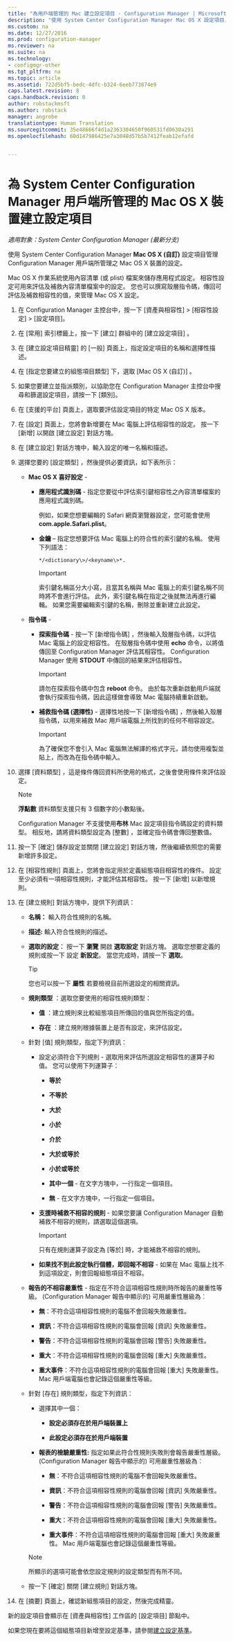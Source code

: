 ```yaml
---
title: "為用戶端管理的 Mac 建立設定項目 - Configuration Manager | Microsoft Docs"
description: "使用 System Center Configuration Manager Mac OS X 設定項目，管理 Mac OS X 裝置的設定。"
ms.custom: na
ms.date: 12/27/2016
ms.prod: configuration-manager
ms.reviewer: na
ms.suite: na
ms.technology:
- configmgr-other
ms.tgt_pltfrm: na
ms.topic: article
ms.assetid: 722d5bf5-bedc-4dfc-b324-6eeb773874e9
caps.latest.revision: 8
caps.handback.revision: 0
author: robstackmsft
ms.author: robstack
manager: angrobe
translationtype: Human Translation
ms.sourcegitcommit: 35e48666f4d1a2363304650f960531fd0630a291
ms.openlocfilehash: 60d147986425e7a3048d57b5b7412feab12efafd


---
```

# <a name="create-configuration-items-for-mac-os-x-devices-managed-with-the-system-center-configuration-manager-client"></a>為 System Center Configuration Manager 用戶端所管理的 Mac OS X 裝置建立設定項目

*適用對象：System Center Configuration Manager (最新分支)*

使用 System Center Configuration Manager **Mac OS X (自訂)** 設定項目管理 Configuration Manager 用戶端所管理之 Mac OS X 裝置的設定。  

 Mac OS X 作業系統使用內容清單 (或 plist) 檔案來儲存應用程式設定。 相容性設定可用來評估及補救內容清單檔案中的設定。 您也可以撰寫殼層指令碼，傳回可評估及補救相容性的值，來管理 Mac OS X 設定。  

1.  在 Configuration Manager 主控台中，按一下 [資產與相容性] > [相容性設定] > [設定項目]。  

3.  在 [常用]  索引標籤上，按一下 [建立]  群組中的 [建立設定項目] 。  

4.  在 [建立設定項目精靈]  的 [一般] 頁面上，指定設定項目的名稱和選擇性描述。  

5.  在 [指定您要建立的組態項目類型] 下，選取 [Mac OS X (自訂)] 。  

6.  如果您要建立並指派類別，以協助您在 Configuration Manager 主控台中搜尋和篩選設定項目，請按一下 [類別]。  

7.  在 [支援的平台] 頁面上，選取要評估設定項目的特定 Mac OS X 版本。  

8.  在 [設定] 頁面上，您將會新增要在 Mac 電腦上評估相容性的設定。 按一下 [新增]  以開啟 [建立設定]  對話方塊。  

9. 在 [建立設定]  對話方塊中，輸入設定的唯一名稱和描述。  

10. 選擇您要的 [設定類型]  ，然後提供必要資訊，如下表所示：  

    -   **Mac OS X 喜好設定** -  

        -   **應用程式識別碼** - 指定您要從中評估索引鍵相容性之內容清單檔案的應用程式識別碼。  

             例如，如果您想要編輯的 Safari 網頁瀏覽器設定，您可能會使用 **com.apple.Safari.plist**。  

        -   **金鑰** – 指定您想要評估 Mac 電腦上的符合性的索引鍵的名稱。 使用下列語法：

            ```
            */<dictionary\>/<keyname\>*.  
            ```     

            > [!IMPORTANT]  
            >  索引鍵名稱區分大小寫，且當其名稱與 Mac 電腦上的索引鍵名稱不同時將不會進行評估。 此外，索引鍵名稱在指定之後就無法再進行編輯。 如果您需要編輯索引鍵的名稱，刪除並重新建立此設定。  

    -   **指令碼** -  

        -   **探索指令碼** - 按一下 [新增指令碼] ，然後輸入殼層指令碼，以評估 Mac 電腦上的設定相容性。 在殼層指令碼中使用 **echo** 命令，以將值傳回至 Configuration Manager 評估其相容性。 Configuration Manager 使用 **STDOUT** 中傳回的結果來評估相容性。  

            > [!IMPORTANT]  
            >  請勿在探索指令碼中包含 **reboot** 命令。 由於每次重新啟動用戶端就會執行探索指令碼，因此這樣做會導致 Mac 電腦持續重新啟動。  

        -   **補救指令碼 (選擇性)** - 選擇性地按一下 [新增指令碼]  ，然後輸入殼層指令碼，以用來補救 Mac 用戶端電腦上所找到的任何不相容設定。  

            > [!IMPORTANT]  
            >  為了確保您不會引入 Mac 電腦無法解譯的格式字元，請勿使用複製並貼上，而改為在指令碼中輸入。  

11. 選擇 [資料類型]  ，這是條件傳回資料所使用的格式，之後會使用條件來評估設定。  

    > [!NOTE]  
    >  **浮點數** 資料類型支援只有 3 個數字的小數點後。  
    >   
    >  Configuration Manager 不支援使用**布林** Mac 設定項目指令碼設定的資料類型。 相反地，請將資料類型設定為 [整數]  ，並確定指令碼會傳回整數值。  

12. 按一下 [確定]  儲存設定並關閉 [建立設定]  對話方塊，然後繼續依照您的需要新增許多設定。  

13. 在 [相容性規則] 頁面上，您將會指定用於定義組態項目相容性的條件。 設定至少必須有一項相容性規則，才能評估其相容性。 按一下 [新增]  以新增規則。  

14. 在 [建立規則]  對話方塊中，提供下列資訊：  

    -   **名稱：** 輸入符合性規則的名稱。  

    -   **描述:** 輸入符合性規則的描述。  

    -   **選取的設定︰** 按一下 **瀏覽** 開啟 **選取設定** 對話方塊。 選取您想要定義的規則或按一下 設定 **新設定**。 當您完成時，請按一下 **選取**。  

        > [!TIP]  
        >  您也可以按一下 **屬性** 若要檢視目前所選設定的相關資訊。  

    -   **規則類型** ：選取您要使用的相容性規則類型：  

        -   **值** ：建立規則來比較組態項目所傳回的值與您所指定的值。  

        -   **存在** ：建立規則根據裝置上是否有設定，來評估設定。  

    -   針對 [值] 規則類型，指定下列資訊：  

        -   設定必須符合下列規則 - 選取用來評估所選設定相容性的運算子和值。 您可以使用下列運算子：  

            -   **等於**  

            -   **不等於**  

            -   **大於**  

            -   **小於**  

            -   **介於**  

            -   **大於或等於**  

            -   **小於或等於**  

            -   **其中一個** - 在文字方塊中，一行指定一個項目。  

            -   **無** - 在文字方塊中，一行指定一個項目。  

        -   **支援時補救不相容的規則** - 如果您要讓 Configuration Manager 自動補救不相容的規則，請選取這個選項。  

            > [!IMPORTANT]  
            >  只有在規則運算子設定為 [等於] 時，才能補救不相容的規則。  

        -   **如果找不到此設定執行個體，即回報不相容** - 如果在 Mac 電腦上找不到這項設定，則會回報組態項目不相容。  

    -   **報告的不相容嚴重性** - 指定在不符合這項相容性規則時所報告的嚴重性等級。 (Configuration Manager 報告中顯示的) 可用嚴重性層級為︰  

        -   **無**：不符合這項相容性規則的電腦不會回報失敗嚴重性。  

        -   **資訊**：不符合這項相容性規則的電腦會回報 [資訊] 失敗嚴重性。  

        -   **警告**：不符合這項相容性規則的電腦會回報 [警告] 失敗嚴重性。  

        -   **重大**：不符合這項相容性規則的電腦會回報 [重大] 失敗嚴重性。  

        -   **重大事件**：不符合這項相容性規則的電腦會回報 [重大] 失敗嚴重性。 Mac 用戶端電腦也會記錄這個嚴重性等級。  

    -   針對 [存在] 規則類型，指定下列資訊：  

        -   選擇其中一個：  

            -   **設定必須存在於用戶端裝置上**  

            -   **此設定必須存在於用戶端裝置**  

        -   **報表的檢驗嚴重性:** 指定如果此符合性規則失敗則會報告嚴重性層級。 (Configuration Manager 報告中顯示的) 可用嚴重性層級為︰  

            -   **無**：不符合這項相容性規則的電腦不會回報失敗嚴重性。  

            -   **資訊**：不符合這項相容性規則的電腦會回報 [資訊] 失敗嚴重性。  

            -   **警告**：不符合這項相容性規則的電腦會回報 [警告] 失敗嚴重性。  

            -   **重大**：不符合這項相容性規則的電腦會回報 [重大] 失敗嚴重性。  

            -   **重大事件**：不符合這項相容性規則的電腦會回報 [重大] 失敗嚴重性。 Mac 用戶端電腦也會記錄這個嚴重性等級。  

        > [!NOTE]  
        >  所顯示的選項可能會依您設定規則的設定類型而有所不同。  

    -   按一下 [確定]  關閉 [建立規則]  對話方塊。  

15. 在 [摘要]  頁面上，確認新組態項目的設定，然後完成精靈。  

新的設定項目會顯示在 [資產與相容性]  工作區的 [設定項目]  節點中。  

如果您現在要將這個組態項目新增至設定基準，請參閱[建立設定基準](../../compliance/deploy-use/create-configuration-baselines.md)。  



<!--HONumber=Jan17_HO4-->


